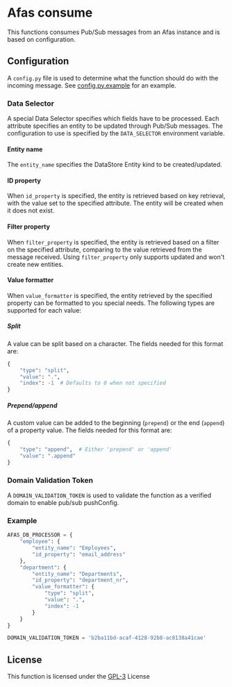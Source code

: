 # Afas consume

This functions consumes Pub/Sub messages from an Afas instance and is based on configuration.

## Configuration
A `config.py` file is used to determine what the function should do with the incoming message. 
See [config.py.example](config.py.example) for an example. 

### Data Selector
A special Data Selector specifies which fields have to be processed. Each attribute specifies an entity to be updated 
through Pub/Sub messages. The configuration to use is specified by the `DATA_SELECTOR` environment variable.

#### Entity name
The `entity_name` specifies the DataStore Entity kind to be created/updated.

#### ID property
When `id_property` is specified, the entity is retrieved based on key retrieval, with the value set to the specified attribute.
The entity will be created when it does not exist.

#### Filter property
When `filter_property` is specified, the entity is retrieved based on a filter on the specified attribute, comparing to
the value retrieved from the message received. Using `filter_property` only supports updated and won't create new entities.

#### Value formatter
When `value_formatter` is specified, the entity retrieved by the specified property can be formatted to you special needs.
The following types are supported for each value:

##### Split
A value can be split based on a character. The fields needed for this format are:
~~~python
{
    "type": "split",
    "value": ".",
    "index": -1  # Defaults to 0 when not specified
}
~~~

##### Prepend/append
A custom value can be added to the beginning (`prepend`) or the end (`append`) of a property value. 
The fields needed for this format are:
~~~python
{
    "type": "append",  # Either 'prepend' or 'append'
    "value": ".append"
}
~~~

### Domain Validation Token
A `DOMAIN_VALIDATION_TOKEN` is used to validate the function as a verified domain to enable pub/sub pushConfig.

### Example
~~~python
AFAS_DB_PROCESSOR = {
    "employee": {
        "entity_name": "Employees",
        "id_property": "email_address"
    },
    "department": {
        "entity_name": "Departments",
        "id_property": "department_nr",
        "value_formatter": {
            "type": "split",
            "value": ".",
            "index": -1
        }
    }
}

DOMAIN_VALIDATION_TOKEN = 'b2ba11bd-acaf-4128-92b8-ac8138a41cae'
~~~

## License
This function is licensed under the [GPL-3](https://www.gnu.org/licenses/gpl-3.0.en.html) License

